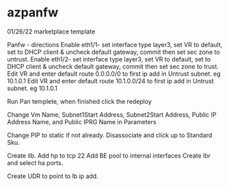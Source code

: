 # azpanfw
01/26/22 marketplace template




Panfw - directions
Enable eth1/1- set interface type layer3, set VR to default, set to DHCP client & uncheck default gateway, commit then set sec zone to untrust.
Enable eth1/2- set interface type layer3, set VR to default, set to DHCP client & uncheck default gateway, commit then set sec zone to trust.
Edit VR and enter default route 0.0.0.0/0 to first ip add in Untrust subnet.  eg 10.1.0.1
Edit VR and enter default route 10.1.0.0/24 to first ip add in Untrust subnet.  eg 10.1.0.1




Run Pan templete, when finished click the redeploy

Change Vm Name, Subnet1Start Address, Subnet2Start Address, Public IP Address Name, and Public IPRG Name in Parameters

Change PIP to static if not already.  Disassociate and click up to Standard Sku.

Create ilb.
Add hp to tcp 22
Add BE pool to internal interfaces
Create lbr and select ha ports.

Create UDR to point to lb ip add.
